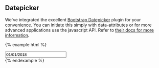 ## Datepicker

We've integrated the excellent [Bootstrap Datepicker](https://bootstrap-datepicker.readthedocs.org/en/latest/) plugin for your convenience. You can initiate this simply with data-attributes or for more advanced applications use the javascript API. Refer to [their docs for more information](https://bootstrap-datepicker.readthedocs.org/en/latest/).

{% example html %}
<div class="input-group">
  <span class="input-group-addon">
    <span class="icon icon-calendar"></span>
  </span>
  <input type="text" value="01/01/2018" class="form-control" data-provide="datepicker" style="width: 200px;">
</div>
{% endexample %}
